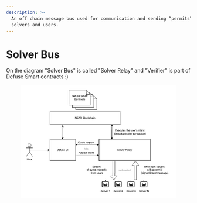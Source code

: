 ```yaml
---
description: >-
  An off chain message bus used for communication and sending “permits” between
  solvers and users.
---
```


# Solver Bus

On the diagram "Solver Bus" is called "Solver Relay" and "Verifier" is part of Defuse Smart contracts :)

<figure><img src="../.gitbook/assets/solver-relay-v2-user-docs.jpg" alt=""><figcaption></figcaption></figure>
